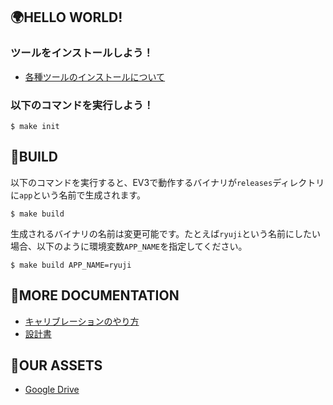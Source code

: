 ## 🌍HELLO WORLD!
### ツールをインストールしよう！
- [各種ツールのインストールについて](https://github.com/ro-2020/ev3/wiki/各種ツールのインストールについて)

### 以下のコマンドを実行しよう！
```
$ make init
```

## 🐳BUILD
以下のコマンドを実行すると、EV3で動作するバイナリが`releases`ディレクトリに`app`という名前で生成されます。
```
$ make build
```

生成されるバイナリの名前は変更可能です。たとえば`ryuji`という名前にしたい場合、以下のように環境変数`APP_NAME`を指定してください。
```
$ make build APP_NAME=ryuji
```

## 📕MORE DOCUMENTATION
- [キャリブレーションのやり方](https://github.com/ro-2020/ev3/wiki/キャリブレーションのやりかた)
- [設計書](https://drive.google.com/open?id=1QK9dzCpPZQRGEiy5_4RNghSTpjTgAZdR)

## 💎OUR ASSETS
- [Google Drive](https://drive.google.com/drive/folders/1a1knzy-GcUPn5zDRJMRQbKI72f41hlah)
